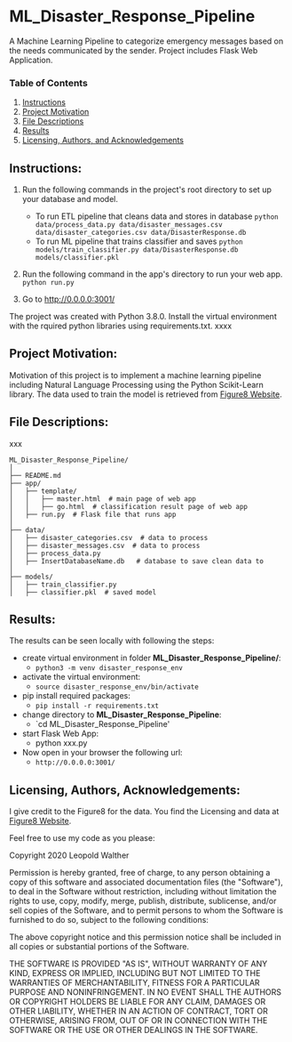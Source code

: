 # ML_Disaster_Response_Pipeline
A Machine Learning Pipeline to categorize emergency messages based on the needs communicated by the sender. Project includes Flask Web Application.

### Table of Contents

1. [Instructions](#instructions)
2. [Project Motivation](#motivation)
3. [File Descriptions](#files)
4. [Results](#results)
5. [Licensing, Authors, and Acknowledgements](#licensing)

## Instructions: <a name="instructions"></a>
1. Run the following commands in the project's root directory to set up your database and model.

    - To run ETL pipeline that cleans data and stores in database
        `python data/process_data.py data/disaster_messages.csv data/disaster_categories.csv data/DisasterResponse.db`
    - To run ML pipeline that trains classifier and saves
        `python models/train_classifier.py data/DisasterResponse.db models/classifier.pkl`

2. Run the following command in the app's directory to run your web app.
    `python run.py`

3. Go to http://0.0.0.0:3001/


The project was created with Python 3.8.0.
Install the virtual environment with the rquired python libraries using
requirements.txt.
xxxx

## Project Motivation: <a name="motivation"></a>

Motivation of this project is to implement a machine learning pipeline
including Natural Language Processing using the Python Scikit-Learn library.
The data used to train the model is retrieved from
[Figure8 Website](xxx).


## File Descriptions: <a name="files"></a>
xxx

```
ML_Disaster_Response_Pipeline/
│
├── README.md
├── app/
│   ├── template/
│   │   ├── master.html  # main page of web app
│   │   ├── go.html  # classification result page of web app
│   ├── run.py  # Flask file that runs app
│
├── data/
│   ├── disaster_categories.csv  # data to process
│   ├── disaster_messages.csv  # data to process
│   ├── process_data.py
│   ├── InsertDatabaseName.db   # database to save clean data to
│
├── models/
│   ├── train_classifier.py
│   ├── classifier.pkl  # saved model

```


## Results: <a name="results"></a>
The results can be seen locally with following the steps:
* create virtual environment in folder **ML_Disaster_Response_Pipeline/**:
  - `python3 -m venv disaster_response_env`
* activate the virtual environment:
  - `source disaster_response_env/bin/activate`
* pip install required packages:
  - `pip install -r requirements.txt`
* change directory to **ML_Disaster_Response_Pipeline**:
  - `cd ML_Disaster_Response_Pipeline'
* start Flask Web App:
  - python xxx.py
* Now open in your browser the following url:
  - `http://0.0.0.0:3001/`

## Licensing, Authors, Acknowledgements: <a name="licensing"></a>

I give credit to the Figure8 for the data. You find the Licensing and data
at [Figure8 Website](xxx).

Feel free to use my code as you please:

Copyright 2020 Leopold Walther

Permission is hereby granted, free of charge, to any person obtaining a copy of this software and associated documentation files (the "Software"), to deal in the Software without restriction, including without limitation the rights to use, copy, modify, merge, publish, distribute, sublicense, and/or sell copies of the Software, and to permit persons to whom the Software is furnished to do so, subject to the following conditions:

The above copyright notice and this permission notice shall be included in all copies or substantial portions of the Software.

THE SOFTWARE IS PROVIDED "AS IS", WITHOUT WARRANTY OF ANY KIND, EXPRESS OR IMPLIED, INCLUDING BUT NOT LIMITED TO THE WARRANTIES OF MERCHANTABILITY, FITNESS FOR A PARTICULAR PURPOSE AND NONINFRINGEMENT. IN NO EVENT SHALL THE AUTHORS OR COPYRIGHT HOLDERS BE LIABLE FOR ANY CLAIM, DAMAGES OR OTHER LIABILITY, WHETHER IN AN ACTION OF CONTRACT, TORT OR OTHERWISE, ARISING FROM, OUT OF OR IN CONNECTION WITH THE SOFTWARE OR THE USE OR OTHER DEALINGS IN THE SOFTWARE.
